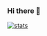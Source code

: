 ### Hi there 👋

[![stats](https://github-readme-stats.vercel.app/api?username=towindback)](https://github.com/towindback)
